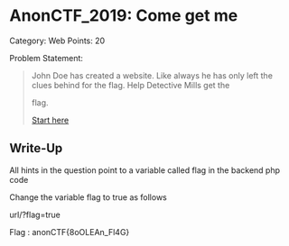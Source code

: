 # AnonCTF_2019: Come get me

Category: Web
Points: 20

Problem Statement:

>John Doe has created a website. Like always he has only left the clues behind for the flag. Help Detective Mills get the 
>
>flag.
>
>[Start here](http://anonctf.000webhostapp.com/comeGetMe.php)

## Write-Up

All hints in the question point to a variable called flag in the backend php code

Change the variable flag to true as follows

url/?flag=true

Flag : anonCTF{8oOLEAn_Fl4G}
